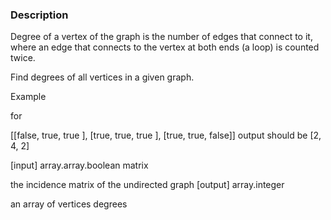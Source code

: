 ### Description
Degree of a vertex of the graph is the number of edges that connect to it, where an edge that connects to the vertex at both ends (a loop) is counted twice.

Find degrees of all vertices in a given graph.

Example

for

[[false, true, true ],
 [true,  true, true ],
 [true,  true, false]]
output should be [2, 4, 2]

[input] array.array.boolean matrix

the incidence matrix of the undirected graph
[output] array.integer

an array of vertices degrees
